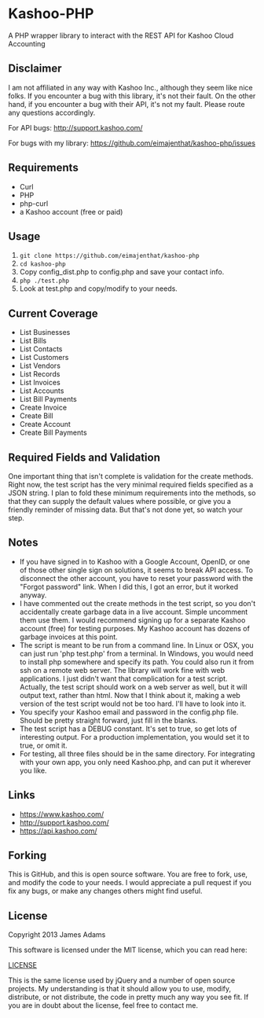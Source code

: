 Kashoo-PHP
==========
A PHP wrapper library to interact with the REST API for Kashoo Cloud Accounting

Disclaimer
----------
I am not affiliated in any way with Kashoo Inc., although they seem like nice folks.  If you encounter a bug with this library, it's not their fault.  On the other hand, if you encounter a bug with their API, it's not my fault.  Please route any questions accordingly.

For API bugs: http://support.kashoo.com/

For bugs with my library: https://github.com/eimajenthat/kashoo-php/issues

Requirements
------------
+ Curl
+ PHP
+ php-curl
+ a Kashoo account (free or paid)

Usage
-----
1. `git clone https://github.com/eimajenthat/kashoo-php`
2. `cd kashoo-php`
3. Copy config_dist.php to config.php and save your contact info.
4. `php ./test.php`
5. Look at test.php and copy/modify to your needs.

Current Coverage
----------------
+ List Businesses
+ List Bills
+ List Contacts
+ List Customers
+ List Vendors
+ List Records
+ List Invoices
+ List Accounts
+ List Bill Payments
+ Create Invoice
+ Create Bill
+ Create Account
+ Create Bill Payments

Required Fields and Validation
------------------------------
One important thing that isn't complete is validation for the create methods.  Right now, the test script has the very minimal required fields specified as a JSON string.  I plan to fold these minimum requirements into the methods, so that they can supply the default values where possible, or give you a friendly reminder of missing data.  But that's not done yet, so watch your step.

Notes
-----
+ If you have signed in to Kashoo with a Google Account, OpenID, or one of those other single sign on solutions, it seems to break API access.  To disconnect the other account, you have to reset your password with the "Forgot password" link.  When I did this, I got an error, but it worked anyway.
+ I have commented out the create methods in the test script, so you don't accidentally create garbage data in a live account.  Simple uncomment them use them.  I would recommend signing up for a separate Kashoo account (free) for testing purposes.  My Kashoo account has dozens of garbage invoices at this point.
+ The script is meant to be run from a command line.  In Linux or OSX, you can just run 'php test.php' from a terminal.  In Windows, you would need to install php somewhere and specify its path.  You could also run it from ssh on a remote web server.  The library will work fine with web applications.  I just didn't want that complication for a test script.  Actually, the test script should work on a web server as well, but it will output text, rather than html. Now that I think about it, making a web version of the test script would not be too hard.  I'll have to look into it.
+ You specify your Kashoo email and password in the config.php file.  Should be pretty straight forward, just fill in the blanks.
+ The test script has a DEBUG constant.  It's set to true, so get lots of interesting output.  For a production implementation, you would set it to true, or omit it.
+ For testing, all three files should be in the same directory.  For integrating with your own app, you only need Kashoo.php, and can put it wherever you like.

Links
-----
+ https://www.kashoo.com/
+ http://support.kashoo.com/
+ https://api.kashoo.com/

Forking
-------
This is GitHub, and this is open source software.  You are free to fork, use, and modify the code to your needs.  I would appreciate a pull request if you fix any bugs, or make any changes others might find useful.

License
-------
Copyright 2013 James Adams

This software is licensed under the MIT license, which you can read here:

[LICENSE](https://github.com/eimajenthat/kashoo-php/blob/master/LICENSE)

This is the same license used by jQuery and a number of open source projects.  My understanding is that it should allow you to use, modify, distribute, or not distribute, the code in pretty much any way you see fit.  If you are in doubt about the license, feel free to contact me.

